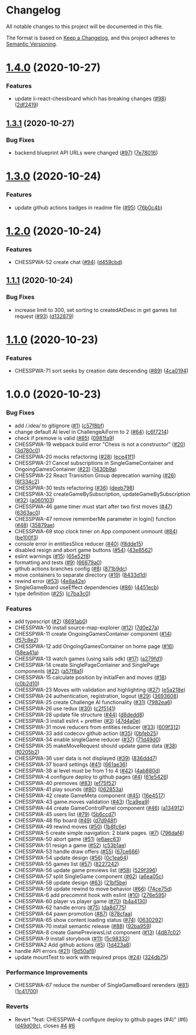 # Changelog
 All notable changes to this project will be documented in this file.


The format is based on [Keep a Changelog](https://keepachangelog.com/en/1.0.0/),
 and this project adheres to [Semantic Versioning](https://semver.org/spec/v2.0.0.html).

# [1.4.0](https://github.com/ildar-icoosoft/chess-pwa/compare/v1.3.1...v1.4.0) (2020-10-27)


### Features

* update ii-react-chessboard which has breaking changes ([#98](https://github.com/ildar-icoosoft/chess-pwa/issues/98)) ([2df2419](https://github.com/ildar-icoosoft/chess-pwa/commit/2df2419a80797dcc684852fcf903bd0b2a9cd7e9))

## [1.3.1](https://github.com/ildar-icoosoft/chess-pwa/compare/v1.3.0...v1.3.1) (2020-10-27)


### Bug Fixes

* backend blueprint API URLs were changed ([#97](https://github.com/ildar-icoosoft/chess-pwa/issues/97)) ([7e78016](https://github.com/ildar-icoosoft/chess-pwa/commit/7e78016484271b12c422e0ceae57bd47b00d4eac))

# [1.3.0](https://github.com/ildar-icoosoft/chess-pwa/compare/v1.2.0...v1.3.0) (2020-10-24)


### Features

* update github actions badges in readme file ([#95](https://github.com/ildar-icoosoft/chess-pwa/issues/95)) ([76b0c4b](https://github.com/ildar-icoosoft/chess-pwa/commit/76b0c4b66d0f4386aca55048d42592ae85c77a27))

# [1.2.0](https://github.com/ildar-icoosoft/chess-pwa/compare/v1.1.1...v1.2.0) (2020-10-24)


### Features

* CHESSPWA-52 create chat ([#94](https://github.com/ildar-icoosoft/chess-pwa/issues/94)) ([d459cbd](https://github.com/ildar-icoosoft/chess-pwa/commit/d459cbd85f88cf18b0df6d85d7f2f52e75a73866))

## [1.1.1](https://github.com/ildar-icoosoft/chess-pwa/compare/v1.1.0...v1.1.1) (2020-10-24)


### Bug Fixes

* increase limit to 300, set sorting to createdAtDesc in get games list request ([#93](https://github.com/ildar-icoosoft/chess-pwa/issues/93)) ([d132879](https://github.com/ildar-icoosoft/chess-pwa/commit/d132879320c9647e3e8803e3790d1e3072c3d51e))

# [1.1.0](https://github.com/ildar-icoosoft/chess-pwa/compare/v1.0.0...v1.1.0) (2020-10-23)


### Features

* CHESSPWA-71 sort seeks by creation date descending ([#89](https://github.com/ildar-icoosoft/chess-pwa/issues/89)) ([4ca0194](https://github.com/ildar-icoosoft/chess-pwa/commit/4ca0194d12efeb90f65fcba208d465cb6e7fb65f))

# 1.0.0 (2020-10-23)


### Bug Fixes

* add /.idea/ to gitignore ([#1](https://github.com/ildar-icoosoft/chess-pwa/issues/1)) ([c57f8bf](https://github.com/ildar-icoosoft/chess-pwa/commit/c57f8bfa70c56bba78c18619e9bb05d00a5a4c14))
* change default AI level in ChallengeAiForm to 2 ([#64](https://github.com/ildar-icoosoft/chess-pwa/issues/64)) ([c6f7214](https://github.com/ildar-icoosoft/chess-pwa/commit/c6f721452b294a19d7913aeed00f3061dd01a073))
* check if premove is valid ([#85](https://github.com/ildar-icoosoft/chess-pwa/issues/85)) ([0981fa9](https://github.com/ildar-icoosoft/chess-pwa/commit/0981fa9f22aa218cb26e90285eade6ed509399fe))
* CHESSPWA-19 webpack build error "Chess is not a constructor" ([#20](https://github.com/ildar-icoosoft/chess-pwa/issues/20)) ([3d780c0](https://github.com/ildar-icoosoft/chess-pwa/commit/3d780c009fbe9b02fdb5c14f8d9fccf38be20e56))
* CHESSPWA-20 mocks refactoring ([#28](https://github.com/ildar-icoosoft/chess-pwa/issues/28)) ([ece41f1](https://github.com/ildar-icoosoft/chess-pwa/commit/ece41f1921a8f2935df555adef8ab4fb29146af9))
* CHESSPWA-21 Cancel subscriptions in SingleGameContainer and OngoingGamesContainer ([#23](https://github.com/ildar-icoosoft/chess-pwa/issues/23)) ([1430b9a](https://github.com/ildar-icoosoft/chess-pwa/commit/1430b9a0007af7ee0cf686bd4b8e348519c0d356))
* CHESSPWA-22 React Tranisition Group deprecation warning ([#26](https://github.com/ildar-icoosoft/chess-pwa/issues/26)) ([6f334c2](https://github.com/ildar-icoosoft/chess-pwa/commit/6f334c28e558ddfa58b189d5461333a61d832909))
* CHESSPWA-30 tests refactoring ([#36](https://github.com/ildar-icoosoft/chess-pwa/issues/36)) ([deeb798](https://github.com/ildar-icoosoft/chess-pwa/commit/deeb79815edbdb5125987873ccddda0bcd1e1b09))
* CHESSPWA-32 createGameBySubscription, updateGameBySubscription ([#32](https://github.com/ildar-icoosoft/chess-pwa/issues/32)) ([a060103](https://github.com/ildar-icoosoft/chess-pwa/commit/a0601030ffbccc03c38f055e651bc736ef42d67e))
* CHESSPWA-46 game timer must start after two first moves ([#47](https://github.com/ildar-icoosoft/chess-pwa/issues/47)) ([6363ac0](https://github.com/ildar-icoosoft/chess-pwa/commit/6363ac024adf5bb8b1fddc466cdf5e1c6e95759f))
* CHESSPWA-47 remove rememberMe parameter in login() function ([#48](https://github.com/ildar-icoosoft/chess-pwa/issues/48)) ([35879ae](https://github.com/ildar-icoosoft/chess-pwa/commit/35879ae04233da1daee169947252ed0ba9f9647e))
* CHESSPWA-69 stop clock timer on App component unmount ([#84](https://github.com/ildar-icoosoft/chess-pwa/issues/84)) ([be100f3](https://github.com/ildar-icoosoft/chess-pwa/commit/be100f34737c7ea998f673584754b1207f4ddccb))
* console error in entitiesSlice reducer ([#40](https://github.com/ildar-icoosoft/chess-pwa/issues/40)) ([f8dde15](https://github.com/ildar-icoosoft/chess-pwa/commit/f8dde1550e2428302f64a056fee00988ce592f3b))
* disabled resign and abort game buttons ([#54](https://github.com/ildar-icoosoft/chess-pwa/issues/54)) ([43e8562](https://github.com/ildar-icoosoft/chess-pwa/commit/43e8562359ce5022153dfa1db8265ed7a4ef87ae))
* eslint warnings ([#15](https://github.com/ildar-icoosoft/chess-pwa/issues/15)) ([65e52f8](https://github.com/ildar-icoosoft/chess-pwa/commit/65e52f85c8c40e6f66f2628673ed10b1d7c7e440))
* formatting and tests ([#9](https://github.com/ildar-icoosoft/chess-pwa/issues/9)) ([66679a0](https://github.com/ildar-icoosoft/chess-pwa/commit/66679a05b090983556a2f22c3848ed8df7079520))
* github actions branches config ([#8](https://github.com/ildar-icoosoft/chess-pwa/issues/8)) ([871b9dc](https://github.com/ildar-icoosoft/chess-pwa/commit/871b9dc7fd160cd24f0c2b637a707deef0c9c6a8))
* move containers to separate directory ([#19](https://github.com/ildar-icoosoft/chess-pwa/issues/19)) ([8433d1d](https://github.com/ildar-icoosoft/chess-pwa/commit/8433d1d913c9b8d938cb96f06995bc3f75f158ff))
* rewind error ([#53](https://github.com/ildar-icoosoft/chess-pwa/issues/53)) ([4e8a42e](https://github.com/ildar-icoosoft/chess-pwa/commit/4e8a42e1c7b0352fe1df1a87800efa981951df6c))
* SingleGameBoard useEffect dependencies ([#86](https://github.com/ildar-icoosoft/chess-pwa/issues/86)) ([4451ecb](https://github.com/ildar-icoosoft/chess-pwa/commit/4451ecb660b702266dca995bb6838662bf035bac))
* type definition ([#25](https://github.com/ildar-icoosoft/chess-pwa/issues/25)) ([c7ba3c0](https://github.com/ildar-icoosoft/chess-pwa/commit/c7ba3c006296631f0535c0b8875e36be8f0457ff))


### Features

* add typescript ([#2](https://github.com/ildar-icoosoft/chess-pwa/issues/2)) ([8691ab0](https://github.com/ildar-icoosoft/chess-pwa/commit/8691ab00c7cd3cae0fd98630878d28402c998469))
* CHESSPWA-10 install source-map-explorer ([#12](https://github.com/ildar-icoosoft/chess-pwa/issues/12)) ([7d0e27a](https://github.com/ildar-icoosoft/chess-pwa/commit/7d0e27ada267707fd4e45dba260c4aa6bcd70587))
* CHESSPWA-11 create OngoingGamesContainer component ([#14](https://github.com/ildar-icoosoft/chess-pwa/issues/14)) ([f57c8e2](https://github.com/ildar-icoosoft/chess-pwa/commit/f57c8e2605c3177cdac4d56be23177d1a328fc9c))
* CHESSPWA-12 add OngoingGamesContainer on home page ([#16](https://github.com/ildar-icoosoft/chess-pwa/issues/16)) ([58ea41a](https://github.com/ildar-icoosoft/chess-pwa/commit/58ea41a2b96efc9900bf54e203d2711ad8384737))
* CHESSPWA-13 watch games (using sails sdk) ([#17](https://github.com/ildar-icoosoft/chess-pwa/issues/17)) ([a279fd1](https://github.com/ildar-icoosoft/chess-pwa/commit/a279fd1283342489d3ee4e8b427182a8edf181cb))
* CHESSPWA-14 create SinglePageContainer and SinglePage components ([#22](https://github.com/ildar-icoosoft/chess-pwa/issues/22)) ([a57f8a1](https://github.com/ildar-icoosoft/chess-pwa/commit/a57f8a1a8ba7931dd57f1e0c74fc875577f1b564))
* CHESSPWA-15 calculate position by initialFen and moves ([#18](https://github.com/ildar-icoosoft/chess-pwa/issues/18)) ([c0b2d10](https://github.com/ildar-icoosoft/chess-pwa/commit/c0b2d105e81be72b5552ec46c66ae9ed43f6765c))
* CHESSPWA-23 Moves with validation and highlighting ([#27](https://github.com/ildar-icoosoft/chess-pwa/issues/27)) ([e5a218e](https://github.com/ildar-icoosoft/chess-pwa/commit/e5a218e668f0c506c7d986f864e06a2f4e1bb5b8))
* CHESSPWA-24 authentication, registration, logout ([#29](https://github.com/ildar-icoosoft/chess-pwa/issues/29)) ([3693608](https://github.com/ildar-icoosoft/chess-pwa/commit/369360847116207f94e90fcd8b64a21a13491f7c))
* CHESSPWA-25 create Challenge AI functionality ([#31](https://github.com/ildar-icoosoft/chess-pwa/issues/31)) ([7982ea6](https://github.com/ildar-icoosoft/chess-pwa/commit/7982ea69a66fc55d9b9a12c1104771f3ee9f493a))
* CHESSPWA-26 use redux ([#30](https://github.com/ildar-icoosoft/chess-pwa/issues/30)) ([c2f5141](https://github.com/ildar-icoosoft/chess-pwa/commit/c2f514153e7237ad8d645f1f373d0f2a78101bc3))
* CHESSPWA-28 update file structure ([#44](https://github.com/ildar-icoosoft/chess-pwa/issues/44)) ([d8dedd8](https://github.com/ildar-icoosoft/chess-pwa/commit/d8dedd8b373f1594842f44b011d30a99ddfffa17))
* CHESSPWA-3 install eslint + prettier ([#3](https://github.com/ildar-icoosoft/chess-pwa/issues/3)) ([47d4a0e](https://github.com/ildar-icoosoft/chess-pwa/commit/47d4a0e817f85184b3d58b4e6b158f8db9611e06))
* CHESSPWA-31 move reducers from entities reducer ([#33](https://github.com/ildar-icoosoft/chess-pwa/issues/33)) ([609f312](https://github.com/ildar-icoosoft/chess-pwa/commit/609f312d5811245c430832ec34e1b36e999c5a29))
* CHESSPWA-33 add codecov github action ([#35](https://github.com/ildar-icoosoft/chess-pwa/issues/35)) ([0bfeb25](https://github.com/ildar-icoosoft/chess-pwa/commit/0bfeb257b6a4164c80bea627eba5e82c0d53757c))
* CHESSPWA-34 enable singleGame reducer ([#37](https://github.com/ildar-icoosoft/chess-pwa/issues/37)) ([71d49d0](https://github.com/ildar-icoosoft/chess-pwa/commit/71d49d03f29912e8a1b162a93b96eff448f9aefe))
* CHESSPWA-35 makeMoveRequest should update game data ([#38](https://github.com/ildar-icoosoft/chess-pwa/issues/38)) ([f0205b2](https://github.com/ildar-icoosoft/chess-pwa/commit/f0205b25b79c95311155c0f0616c196ea4c5cd96))
* CHESSPWA-36 user data is not displayed ([#39](https://github.com/ildar-icoosoft/chess-pwa/issues/39)) ([836ddd7](https://github.com/ildar-icoosoft/chess-pwa/commit/836ddd7477397dd941596fa9dfa0cdc13a832c73))
* CHESSPWA-37 board settings ([#41](https://github.com/ildar-icoosoft/chess-pwa/issues/41)) ([661ae36](https://github.com/ildar-icoosoft/chess-pwa/commit/661ae36e8c88059317dcd207171ec4c39ab06ae4))
* CHESSPWA-38 ai level must be from 1 to 4 ([#42](https://github.com/ildar-icoosoft/chess-pwa/issues/42)) ([4ab880d](https://github.com/ildar-icoosoft/chess-pwa/commit/4ab880de3ef60966b3da35035c30c0778f720e2d))
* CHESSPWA-4 configure deploy to github pages ([#4](https://github.com/ildar-icoosoft/chess-pwa/issues/4)) ([61e5426](https://github.com/ildar-icoosoft/chess-pwa/commit/61e5426b04dc153e17d21a19d44f8c6809c6d31a))
* CHESSPWA-40 premoves ([#83](https://github.com/ildar-icoosoft/chess-pwa/issues/83)) ([ef75f52](https://github.com/ildar-icoosoft/chess-pwa/commit/ef75f5235b94807a8898d54ba0fed08ac81ddc05))
* CHESSPWA-41 play sounds ([#80](https://github.com/ildar-icoosoft/chess-pwa/issues/80)) ([062853a](https://github.com/ildar-icoosoft/chess-pwa/commit/062853a417ee1e741e3d25de36d58c2789e11770))
* CHESSPWA-42 create GameMeta component ([#45](https://github.com/ildar-icoosoft/chess-pwa/issues/45)) ([16e4517](https://github.com/ildar-icoosoft/chess-pwa/commit/16e45179cc645b62f9c85747bf1f6fb5c3a8de65))
* CHESSPWA-43 game.moves validation ([#43](https://github.com/ildar-icoosoft/chess-pwa/issues/43)) ([1ca9ea9](https://github.com/ildar-icoosoft/chess-pwa/commit/1ca9ea9babbeb221aa7aa13b5aa25b6cb589c15a))
* CHESSPWA-44 create GameControlPanel component ([#46](https://github.com/ildar-icoosoft/chess-pwa/issues/46)) ([a134912](https://github.com/ildar-icoosoft/chess-pwa/commit/a1349129fa69ab64426ce52d0aaf7270bad6b223))
* CHESSPWA-45 users list ([#79](https://github.com/ildar-icoosoft/chess-pwa/issues/79)) ([5b6ccd7](https://github.com/ildar-icoosoft/chess-pwa/commit/5b6ccd795a470e3ab6c965d7106181efb4e5fdef))
* CHESSPWA-48 flip board ([#49](https://github.com/ildar-icoosoft/chess-pwa/issues/49)) ([d7d948f](https://github.com/ildar-icoosoft/chess-pwa/commit/d7d948fb5b521e0c29832b7b98e72808cca74c7b))
* CHESSPWA-49 rewind moves ([#50](https://github.com/ildar-icoosoft/chess-pwa/issues/50)) ([1b8fc6e](https://github.com/ildar-icoosoft/chess-pwa/commit/1b8fc6ef0763ffaf9da9eb280423317e1a82bcf2))
* CHESSPWA-5 create simple navigation: 2 blank pages. ([#7](https://github.com/ildar-icoosoft/chess-pwa/issues/7)) ([796daf4](https://github.com/ildar-icoosoft/chess-pwa/commit/796daf45d896c89a6d2a6e87e5f55366cc39d8e8))
* CHESSPWA-50 abort game ([#51](https://github.com/ildar-icoosoft/chess-pwa/issues/51)) ([e6aec63](https://github.com/ildar-icoosoft/chess-pwa/commit/e6aec636a99575062f608b5eab659363fef0e539))
* CHESSPWA-51 resign a game ([#52](https://github.com/ildar-icoosoft/chess-pwa/issues/52)) ([c53b1ae](https://github.com/ildar-icoosoft/chess-pwa/commit/c53b1aec26322f8517f9558f42eb004130ed9359))
* CHESSPWA-53 handle draw offers ([#55](https://github.com/ildar-icoosoft/chess-pwa/issues/55)) ([67ce666](https://github.com/ildar-icoosoft/chess-pwa/commit/67ce6664846e81e8c49a00aec17a45ce177f6006))
* CHESSPWA-54 update design ([#56](https://github.com/ildar-icoosoft/chess-pwa/issues/56)) ([0c1ea64](https://github.com/ildar-icoosoft/chess-pwa/commit/0c1ea648049e9a2d0b017fd2b2542dd045efe933))
* CHESSPWA-55 games list ([#57](https://github.com/ildar-icoosoft/chess-pwa/issues/57)) ([8227242](https://github.com/ildar-icoosoft/chess-pwa/commit/822724256f484b63b12f265131f92cd7bc305ac1))
* CHESSPWA-56 update game previews list ([#58](https://github.com/ildar-icoosoft/chess-pwa/issues/58)) ([529f396](https://github.com/ildar-icoosoft/chess-pwa/commit/529f396b799b606af65f48ac40a6dfcbec56b436))
* CHESSPWA-57 split SingleGame component ([#62](https://github.com/ildar-icoosoft/chess-pwa/issues/62)) ([a6ea05c](https://github.com/ildar-icoosoft/chess-pwa/commit/a6ea05c54a5c0de528efa365c8bf789a56079659))
* CHESSPWA-58 update design ([#63](https://github.com/ildar-icoosoft/chess-pwa/issues/63)) ([21bf5be](https://github.com/ildar-icoosoft/chess-pwa/commit/21bf5be61919425b3f09d956247e5f99c219d959))
* CHESSPWA-59 update rewind to move behavior ([#66](https://github.com/ildar-icoosoft/chess-pwa/issues/66)) ([74ce75d](https://github.com/ildar-icoosoft/chess-pwa/commit/74ce75dd52e477c53c497b6e3956a9e5e8bef890))
* CHESSPWA-6 add precommit hook with eslint ([#10](https://github.com/ildar-icoosoft/chess-pwa/issues/10)) ([276e595](https://github.com/ildar-icoosoft/chess-pwa/commit/276e595345d60a6950393230b80a95adb0359093))
* CHESSPWA-60 player vs player game ([#70](https://github.com/ildar-icoosoft/chess-pwa/issues/70)) ([b4a4130](https://github.com/ildar-icoosoft/chess-pwa/commit/b4a41300f1d818d6763b8550c327e2bf8919284f))
* CHESSPWA-62 handle errors ([#75](https://github.com/ildar-icoosoft/chess-pwa/issues/75)) ([da8d775](https://github.com/ildar-icoosoft/chess-pwa/commit/da8d77543122d6359afb1e0d5a66209498b724dc))
* CHESSPWA-64 pawn promotion ([#87](https://github.com/ildar-icoosoft/chess-pwa/issues/87)) ([878cfaa](https://github.com/ildar-icoosoft/chess-pwa/commit/878cfaa400438a89975ae0d0eef7db4878e304f1))
* CHESSPWA-65 show content loading status ([#74](https://github.com/ildar-icoosoft/chess-pwa/issues/74)) ([0630292](https://github.com/ildar-icoosoft/chess-pwa/commit/0630292be2509ace580071f6814c2de3e7d234ad))
* CHESSPWA-70 install semantic release ([#88](https://github.com/ildar-icoosoft/chess-pwa/issues/88)) ([92ba959](https://github.com/ildar-icoosoft/chess-pwa/commit/92ba95902236b32a9322f59faaeaa75af79c0179))
* CHESSPWA-8 create GamePreviewsList component ([#13](https://github.com/ildar-icoosoft/chess-pwa/issues/13)) ([4d87c02](https://github.com/ildar-icoosoft/chess-pwa/commit/4d87c02e8c47aea0a4b932b11d6e1a897c9a350a))
* CHESSPWA-9 install storybook ([#11](https://github.com/ildar-icoosoft/chess-pwa/issues/11)) ([5c98332](https://github.com/ildar-icoosoft/chess-pwa/commit/5c983323cbd4fb1b8e35f13406d9b600a0d33e8f))
* CHESSPWA2 Add github actions ([#5](https://github.com/ildar-icoosoft/chess-pwa/issues/5)) ([1d423a8](https://github.com/ildar-icoosoft/chess-pwa/commit/1d423a8d979c5d56adccaadccceb14c82ca1e138))
* handle API errors ([#21](https://github.com/ildar-icoosoft/chess-pwa/issues/21)) ([9d50af8](https://github.com/ildar-icoosoft/chess-pwa/commit/9d50af81615956d9996529baade1adceb9a7d0e3))
* update mountTest to work with required props ([#24](https://github.com/ildar-icoosoft/chess-pwa/issues/24)) ([324db75](https://github.com/ildar-icoosoft/chess-pwa/commit/324db75d1e372c9709c5636445b0df6a3ac9c77a))


### Performance Improvements

* CHESSPWA-67 reduce the number of SingleGameBoard rerenders ([#81](https://github.com/ildar-icoosoft/chess-pwa/issues/81)) ([1c41700](https://github.com/ildar-icoosoft/chess-pwa/commit/1c4170060113751c851c9ea5ddce9dd411d596ea))


### Reverts

* Revert "feat: CHESSPWA-4 configure deploy to github pages (#4)" (#6) ([d49d09c](https://github.com/ildar-icoosoft/chess-pwa/commit/d49d09c74f579194c4357816cd420ace2fe00af2)), closes [#4](https://github.com/ildar-icoosoft/chess-pwa/issues/4) [#6](https://github.com/ildar-icoosoft/chess-pwa/issues/6)
